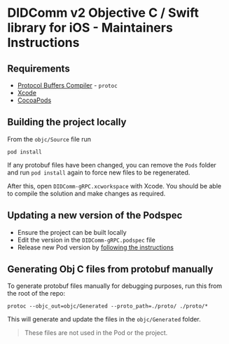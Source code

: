 # DIDComm v2 Objective C / Swift library for iOS - Maintainers Instructions

## Requirements

- [Protocol Buffers Compiler](https://grpc.io/docs/protoc-installation/) - `protoc`
- [Xcode](https://apps.apple.com/us/app/xcode/id497799835?mt=12)
- [CocoaPods](https://cocoapods.org)

## Building the project locally

From the `objc/Source` file run

```
pod install
```

If any protobuf files have been changed, you can remove the `Pods` folder and run `pod install` again to force new files to be regenerated.

After this, open `DIDComm-gRPC.xcworkspace` with Xcode. You should be able to compile the solution and make changes as required.

## Updating a new version of the Podspec

- Ensure the project can be built locally
- Edit the version in the `DIDComm-gRPC.podspec` file
- Release new Pod version by [following the instructions](https://guides.cocoapods.org/making/making-a-cocoapod.html)

## Generating Obj C files from protobuf manually

To generate protobuf files manually for debugging purposes, run this from the root of the repo:

```
protoc --objc_out=objc/Generated --proto_path=./proto/ ./proto/*
```

This will generate and update the files in the `objc/Generated` folder.

> These files are not used in the Pod or the project.